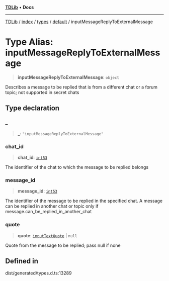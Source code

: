 [**TDLib**](../../../../../../README.md) • **Docs**

***

[TDLib](../../../../../../modules.md) / [index](../../../../../README.md) / [types](../../../README.md) / [default](../README.md) / inputMessageReplyToExternalMessage

# Type Alias: inputMessageReplyToExternalMessage

> **inputMessageReplyToExternalMessage**: `object`

Describes a message to be replied that is from a different chat or a forum topic; not supported in secret chats

## Type declaration

### \_

> **\_**: `"inputMessageReplyToExternalMessage"`

### chat\_id

> **chat\_id**: [`int53`](int53-1.md)

The identifier of the chat to which the message to be replied belongs

### message\_id

> **message\_id**: [`int53`](int53-1.md)

The identifier of the message to be replied in the specified chat. A message can be replied in another chat or topic only if message.can_be_replied_in_another_chat

### quote

> **quote**: [`inputTextQuote`](inputTextQuote-1.md) \| `null`

Quote from the message to be replied; pass null if none

## Defined in

dist/generated/types.d.ts:13289
